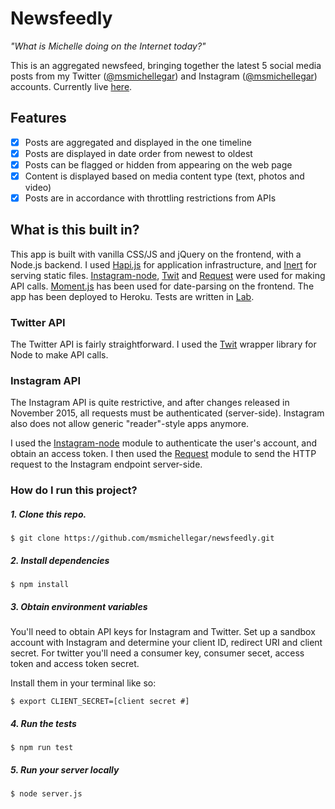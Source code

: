 # Newsfeedly
*"What is Michelle doing on the Internet today?"*

This is an aggregated newsfeed, bringing together the latest 5 social media posts from my Twitter ([@msmichellegar](http://www.twitter.com/msmichellegar)) and Instagram ([@msmichellegar](http://www.instagram.com/msmichellegar)) accounts. Currently live [here](http://newsfeedly.herokuapp.com).

## Features

- [x] Posts are aggregated and displayed in the one timeline
- [x] Posts are displayed in date order from newest to oldest
- [x] Posts can be flagged or hidden from appearing on the web page
- [x] Content is displayed based on media content type (text, photos and video)
- [x] Posts are in accordance with throttling restrictions from APIs

## What is this built in?

This app is built with vanilla CSS/JS and jQuery on the frontend, with a Node.js backend. I used [Hapi.js](http://hapijs.com/) for application infrastructure, and [Inert](https://www.npmjs.com/package/inert) for serving static files. [Instagram-node](https://github.com/totemstech/instagram-node), [Twit](https://www.npmjs.com/package/twit) and [Request](https://www.npmjs.com/package/request) were used for making API calls. [Moment.js](http://momentjs.com/) has been used for date-parsing on the frontend. The app has been deployed to Heroku. Tests are written in [Lab](https://www.npmjs.com/package/lab).

### Twitter API

The Twitter API is fairly straightforward. I used the [Twit](https://www.npmjs.com/package/twit) wrapper library for Node to make API calls.

### Instagram API

The Instagram API is quite restrictive, and after changes released in November 2015, all requests must be authenticated (server-side). Instagram also does not allow generic "reader"-style apps anymore.

I used the [Instagram-node](https://github.com/totemstech/instagram-node) module to authenticate the user's account, and obtain an access token. I then used the [Request](https://www.npmjs.com/package/request) module to send the HTTP request to the Instagram endpoint server-side.

### How do I run this project?

##### 1. Clone this repo.

`$ git clone https://github.com/msmichellegar/newsfeedly.git`

##### 2. Install dependencies

`$ npm install`

##### 3. Obtain environment variables

You'll need to obtain API keys for Instagram and Twitter. Set up a sandbox account with Instagram and determine your client ID, redirect URI and client secret. For twitter you'll need a consumer key, consumer secet, access token and access token secret.

Install them in your terminal like so:

`$ export CLIENT_SECRET=[client secret #]`

##### 4. Run the tests

`$ npm run test`

##### 5. Run your server locally

`$ node server.js`
